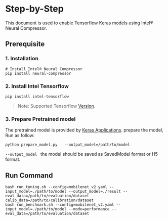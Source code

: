 Step-by-Step
============

This document is used to enable Tensorflow Keras models using Intel® Neural Compressor.


## Prerequisite

### 1. Installation
```shell
# Install Intel® Neural Compressor
pip install neural-compressor
```
### 2. Install Intel Tensorflow
```shell
pip install intel-tensorflow
```
> Note: Supported Tensorflow [Version](../../../../../../../README.md).

### 3. Prepare Pretrained model

The pretrained model is provided by [Keras Applications](https://keras.io/api/applications/). prepare the model, Run as follow: 
 ```
python prepare_model.py   --output_model=/path/to/model
 ```
`--output_model ` the model should be saved as SavedModel format or H5 format.

## Run Command
  ```shell
  bash run_tuning.sh --config=mobilenet_v2.yaml --input_model=./path/to/model --output_model=./result --eval_data=/path/to/evaluation/dataset --calib_data=/path/to/calibration/dataset
  bash run_benchmark.sh --config=mobilenet_v2.yaml --input_model=./path/to/model --mode=performance --eval_data=/path/to/evaluation/dataset
  ```

